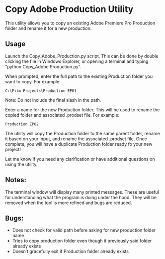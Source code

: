 # Copy Adobe Production Utility

This utility allows you to copy an existing Adobe Premiere Pro Production folder and rename it for a new production.

## Usage
Launch the Copy_Adobe_Production.py script. This can be done by double clicking the file in Windows Explorer, or opening a terminal and typing “python Copy_Adobe Production.py”.

When prompted, enter the full path to the existing Production folder you want to copy. For example: 

<code>C:\Film Projects\Production EP01</code>

Note: Do not include the final slash in the path.

Enter a name for the new Production folder. This will be used to rename the copied folder and associated .prodset file. For example:

<code>Production EP02</code>

The utility will copy the Production folder to the same parent folder, rename it based on your input, and rename the associated .prodset file.
Once complete, you will have a duplicate Production folder ready fo your new project!

Let me know if you need any clarification or have additional questions on using the utility.

## Notes:
The terminal window will display many printed messages. These are useful for understanding what the program is doing under the hood. They will be removed when the tool is more refined and bugs are reduced.

## Bugs:
* Does not check for valid path before asking for new production folder name
* Tries to copy production folder even though it previously said folder already exists
* Doesn’t gracefully exit if Production folder already exists


